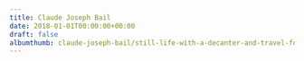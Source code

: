 ```yaml
---
title: Claude Joseph Bail
date: 2018-01-01T00:00:00+00:00
draft: false
albumthumb: claude-joseph-bail/still-life-with-a-decanter-and-travel-fork-and-spoon,-1887.jpg
---
```

